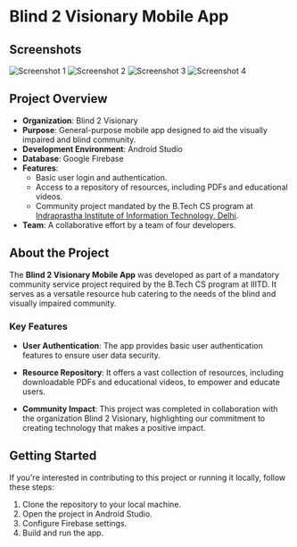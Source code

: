 # Blind 2 Visionary Mobile App


## Screenshots

![Screenshot 1](images/screenshot1.png)
![Screenshot 2](images/screenshot2.png)
![Screenshot 3](images/screenshot3.png)
![Screenshot 4](images/screenshot4.png)


## Project Overview

- **Organization**: Blind 2 Visionary
- **Purpose**: General-purpose mobile app designed to aid the visually impaired and blind community.
- **Development Environment**: Android Studio
- **Database**: Google Firebase
- **Features**:
  - Basic user login and authentication.
  - Access to a repository of resources, including PDFs and educational videos.
  - Community project mandated by the B.Tech CS program at [Indraprastha Institute of Information Technology, Delhi](https://www.iiitd.ac.in/).
- **Team**: A collaborative effort by a team of four developers.

## About the Project

The **Blind 2 Visionary Mobile App** was developed as part of a mandatory community service project required by the B.Tech CS program at IIITD. It serves as a versatile resource hub catering to the needs of the blind and visually impaired community. 

### Key Features

- **User Authentication**: The app provides basic user authentication features to ensure user data security.

- **Resource Repository**: It offers a vast collection of resources, including downloadable PDFs and educational videos, to empower and educate users.

- **Community Impact**: This project was completed in collaboration with the organization Blind 2 Visionary, highlighting our commitment to creating technology that makes a positive impact.

## Getting Started

If you're interested in contributing to this project or running it locally, follow these steps:

1. Clone the repository to your local machine.
2. Open the project in Android Studio.
3. Configure Firebase settings.
4. Build and run the app.
